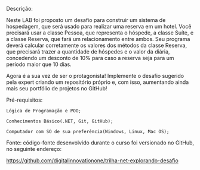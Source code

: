 Descrição:

Neste LAB foi proposto um desafio para construir um sistema de hospedagem, que será usado para realizar uma reserva em um hotel. Você precisará usar a classe Pessoa, que representa o hóspede, a classe Suíte, e a classe Reserva, que fará um relacionamento entre ambos. Seu programa deverá calcular corretamente os valores dos métodos da classe Reserva, que precisará trazer a quantidade de hóspedes e o valor da diária, concedendo um desconto de 10% para caso a reserva seja para um período maior que 10 dias.

Agora é a sua vez de ser o protagonista! Implemente o desafio sugerido pela expert criando um repositório próprio e, com isso, aumentando ainda mais seu portfólio de projetos no GitHub!

Pré-requisitos:

    Lógica de Programação e POO;

    Conhecimentos Básico(.NET, Git, GitHub);

    Computador com SO de sua preferência(Windows, Linux, Mac OS);



Fonte: código-fonte desenvolvido durante o curso foi versionado no GitHub, no seguinte endereço:

<https://github.com/digitalinnovationone/trilha-net-explorando-desafio>
